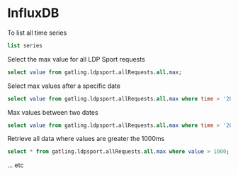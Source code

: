 InfluxDB
========

To list all time series

```sql
list series
```

Select the max value for all LDP Sport requests
```sql
select value from gatling.ldpsport.allRequests.all.max;
```

Select max values after a specific date
```sql
select value from gatling.ldpsport.allRequests.all.max where time > '2015-03-18';
```

Max values between two dates
```sql
select value from gatling.ldpsport.allRequests.all.max where time > '2015-03-18' and time < '2015-03-20';
```

Retrieve all data where values are greater the 1000ms
```sql
select * from gatling.ldpsport.allRequests.all.max where value > 1000;
```

... etc

